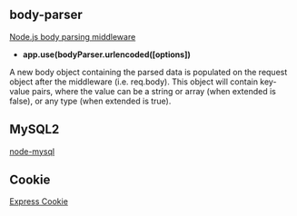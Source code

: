 ## body-parser

[Node.js body parsing middleware](https://www.npmjs.com/package/body-parser)  

*  __app.use(bodyParser.urlencoded([options])__   

 A new body object containing the parsed data is populated on the request object after the middleware (i.e. req.body). This object will contain key-value pairs, where the value can be a string or array (when extended is false), or any type (when extended is true).

## MySQL2

[node-mysql](https://github.com/sidorares/node-mysql2)

## Cookie 

[Express Cookie](http://expressjs.com/en/4x/api.html#req.cookies)
